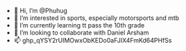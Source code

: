 - 👋 Hi, I’m @Phuhug
- 👀 I’m interested in sports, especially motorsports and mtb
- 🌱 I’m currently learning tt pass the 10th grade
- 💞️ I’m looking to collaborate with Daniel Arsham
- 📫  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

